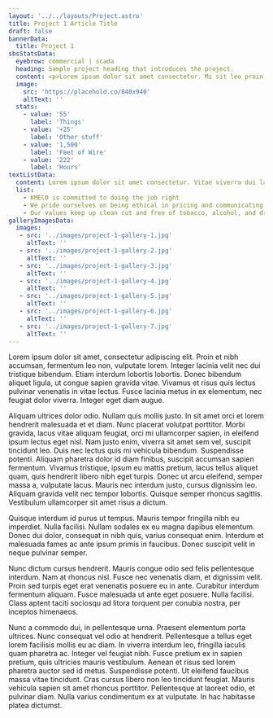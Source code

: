 ```yaml
---
layout: '../../layouts/Project.astro'
title: Project 1 Article Title
draft: false
bannerData:
  title: Project 1
sbsStatsData:
  eyebrow: commercial | scada
  heading: Sample project heading that introduces the project.
  content: <p>Lorem ipsum dolor sit amet consectetur. Mi sit leo proin ultrices ridiculus proin vitae pretium nulla. Elementum faucibus est malesuada lectus tincidunt. Non mattis sed sit sed. Lacus ullamcorper dui massa quis mollis sed platea eget id. Enim in amet tortor mattis lectus etiam urna sapien venenatis.</p>
  image:
    src: 'https://placehold.co/840x940'
    altText: ''
  stats:
    - value: '55'
      label: 'Things'
    - value: '+25'
      label: 'Other stuff'
    - value: '1,500'
      label: 'Feet of Wire'
    - value: '222'
      label: 'Hours'
textListData:
  content: Lorem ipsum dolor sit amet consectetur. Vitae viverra dui lacinia fermentum in est lacus. Sed euismod sed nam scelerisque venenatis. Malesuada dignissim vitae libero massa proin mauris mus ultricies pellentesque. Eu cursus fermentum eu ac enim lorem commodo. Imperdiet a maecenas nec interdum in aliquet sed turpis. Semper pretium eget pellentesque elementum viverra tempor blandit. Viverra lorem in sit sit amet sit mauris. Tincidunt diam pulvinar a turpis. Felis sapien vulputate magna mus sem diam at dui aliquet. Aliquam leo enim vitae ultrices fermentum.
  list:
    - KMECO is committed to doing the job right
    - We pride ourselves on being ethical in pricing and communicating with our clients
    - Our values keep up clean cut and free of tobacco, alcohol, and drug use
galleryImagesData:
  images:
   - src: '../images/project-1-gallery-1.jpg'
     altText: ''
   - src: '../images/project-1-gallery-2.jpg'
     altText: ''
   - src: '../images/project-1-gallery-3.jpg'
     altText: ''
   - src: '../images/project-1-gallery-4.jpg'
     altText: ''
   - src: '../images/project-1-gallery-5.jpg'
     altText: ''
   - src: '../images/project-1-gallery-6.jpg'
     altText: ''
   - src: '../images/project-1-gallery-7.jpg'
     altText: ''
---
```


Lorem ipsum dolor sit amet, consectetur adipiscing elit. Proin et nibh accumsan, fermentum leo non, vulputate lorem. Integer lacinia velit nec dui tristique bibendum. Etiam interdum lobortis lobortis. Donec bibendum aliquet ligula, ut congue sapien gravida vitae. Vivamus et risus quis lectus pulvinar venenatis in vitae lectus. Fusce lacinia metus in ex elementum, nec feugiat dolor viverra. Integer eget diam augue.

Aliquam ultrices dolor odio. Nullam quis mollis justo. In sit amet orci et lorem hendrerit malesuada et et diam. Nunc placerat volutpat porttitor. Morbi gravida, lacus vitae aliquam feugiat, orci mi ullamcorper sapien, in eleifend ipsum lectus eget nisl. Nam justo enim, viverra sit amet sem vel, suscipit tincidunt leo. Duis nec lectus quis mi vehicula bibendum. Suspendisse potenti. Aliquam pharetra dolor id diam finibus, suscipit accumsan sapien fermentum. Vivamus tristique, ipsum eu mattis pretium, lacus tellus aliquet quam, quis hendrerit libero nibh eget turpis. Donec ut arcu eleifend, semper massa a, vulputate lacus. Mauris nec interdum justo, cursus dignissim leo. Aliquam gravida velit nec tempor lobortis. Quisque semper rhoncus sagittis. Vestibulum ullamcorper sit amet risus a dictum.

Quisque interdum id purus ut tempus. Mauris tempor fringilla nibh eu imperdiet. Nulla facilisi. Nullam sodales ex eu magna dapibus elementum. Donec dui dolor, consequat in nibh quis, varius consequat enim. Interdum et malesuada fames ac ante ipsum primis in faucibus. Donec suscipit velit in neque pulvinar semper.

Nunc dictum cursus hendrerit. Mauris congue odio sed felis pellentesque interdum. Nam at rhoncus nisl. Fusce nec venenatis diam, et dignissim velit. Proin sed turpis eget erat venenatis posuere eu in ante. Curabitur interdum fermentum aliquam. Fusce malesuada ut ante eget posuere. Nulla facilisi. Class aptent taciti sociosqu ad litora torquent per conubia nostra, per inceptos himenaeos.

Nunc a commodo dui, in pellentesque urna. Praesent elementum porta ultrices. Nunc consequat vel odio at hendrerit. Pellentesque a tellus eget lorem facilisis mollis eu ac diam. In viverra interdum leo, fringilla iaculis quam pharetra ac. Integer vel feugiat nibh. Fusce pretium ex in sapien pretium, quis ultricies mauris vestibulum. Aenean et risus sed lorem pharetra auctor sed id metus. Suspendisse potenti. Ut eleifend faucibus massa vitae tincidunt. Cras cursus libero non leo tincidunt feugiat. Mauris vehicula sapien sit amet rhoncus porttitor. Pellentesque at laoreet odio, et pulvinar diam. Nulla varius condimentum ex at vulputate. In hac habitasse platea dictumst.